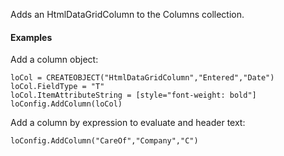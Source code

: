 ﻿Adds an HtmlDataGridColumn to the Columns collection.

#### Examples
Add a column object:

```foxpro
loCol = CREATEOBJECT("HtmlDataGridColumn","Entered","Date")
loCol.FieldType = "T"
loCol.ItemAttributeString = [style="font-weight: bold"]
loConfig.AddColumn(loCol)
```

Add a column by expression to evaluate and header text:

```foxpro
loConfig.AddColumn("CareOf","Company","C")
```